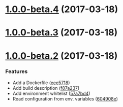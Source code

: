 <a name="1.0.0-beta.4"></a>
# [1.0.0-beta.4](https://github.com/pmsipilot/jenklab-ci/compare/1.0.0-beta.3...1.0.0-beta.4) (2017-03-18)



<a name="1.0.0-beta.3"></a>
# [1.0.0-beta.3](https://github.com/pmsipilot/jenklab-ci/compare/1.0.0-beta.2...1.0.0-beta.3) (2017-03-18)



<a name="1.0.0-beta.2"></a>
# [1.0.0-beta.2](https://github.com/pmsipilot/jenklab-ci/compare/1.0.0-beta.1...1.0.0-beta.2) (2017-03-18)


### Features

* Add a Dockerfile ([eee5718](https://github.com/pmsipilot/jenklab-ci/commit/eee5718))
* Add build description ([f87a237](https://github.com/pmsipilot/jenklab-ci/commit/f87a237))
* Add environment whitelist ([57a7bd4](https://github.com/pmsipilot/jenklab-ci/commit/57a7bd4))
* Read configuration from env. variables ([604908e](https://github.com/pmsipilot/jenklab-ci/commit/604908e))



